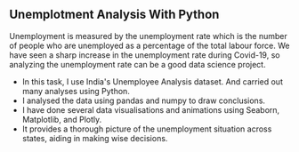 ## Unemplotment Analysis With Python

Unemployment is measured by the unemployment rate which is the number of people who are unemployed as a percentage of the total labour force. We have seen a sharp
increase in the unemployment rate during Covid-19, so analyzing the unemployment rate
can be a good data science project.

- In this task, I use India's Unemployee Analysis dataset. And carried out many analyses using Python.
- I analysed the data using pandas and numpy to draw conclusions.
- I have done several data visualisations and animations using Seaborn, Matplotlib, and Plotly.
- It provides a thorough picture of the unemployment situation across states, aiding in making wise decisions.

